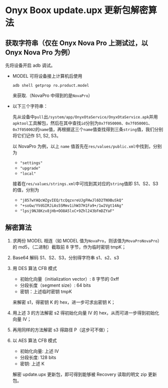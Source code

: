 # Onyx Boox update.upx 更新包解密算法

## 获取字符串（仅在 Onyx Nova Pro 上测试过，以 Onyx Nova Pro 为例）

先将设备开启 adb 调试。

- MODEL 可将设备接上计算机后使用

    ```
    adb shell getprop ro.product.model
    ```

    来获取.（NovaPro 中得到的是`NovaPro`）

- 以下三个字符串：

    先从设备中`pull`出`/system/app/OnyxOtaService/OnyxOtaService.apk`并用`apktool`工具解包，然后在其中查找`id`分别为`0x7f050000`、`0x7f050001`、`0x7f050002`的`name`值，再根据这三个`name`值查找得到三条`string`值，我们分别将它们记作 S1, S2, S3。

    以 NovaPro 为例，以上 `name` 值首先在`res/values/public.xml`中找到，分别为

    - `"settings"`
    - `"upgrade"`
    - `"local"`

    接着在`res/values/strings.xml`中可找到其对应的`string`值即 S1、S2、S3 的值，分别为

    - `"j857wYAQcWZgvIEQ/tcQqzxreUJgFHwJl6D2TN9BuSkQ"`
    - `"+soGw/YVdGIRJiAs5SMmv1ihW37H1Fa9+/1w2Vgt14Ag"`
    - `"lpsj9NJ8Kzv8jHb+OO8A5lxC+9Zhl243bFmDZYaF"`

## 解密算法

1. 求两份 MODEL 相连（如 MODEL 值为`NovaPro`，则该值为`MovaProNovaPro`）的 md5，（二进制）截取前 8 字节，作为临时密钥 tmpK；
2. Base64 解码 S1、S2、S3，分别得字符串 s1、s2、s3
3. 用 DES 算法 CFB 模式

    - 初始化向量（initialization vector）: 8 字节的 0xff 
    - 分段长度（segment size）: 64 bits
    - 密钥：上述临时密钥 tmpK

    来解密 s1，得密钥 K 的 hex，进一步可求出密钥 K；

4. 用上述 3 的方法解密 s2 得初始化向量 IV 的 hex，从而可进一步得到初始化向量 IV；
5. 再用同样的方法解密 s3 得路径 P（这步可不做）；
6. 以 AES 算法 CFB 模式

    - 初始化向量: 上述 IV
    - 分段长度: 128 bits
    - 密钥: 上述 K

    解密 update.upx 更新包，即可得到能够被 Recovery 读取的明文 zip 更新包。

